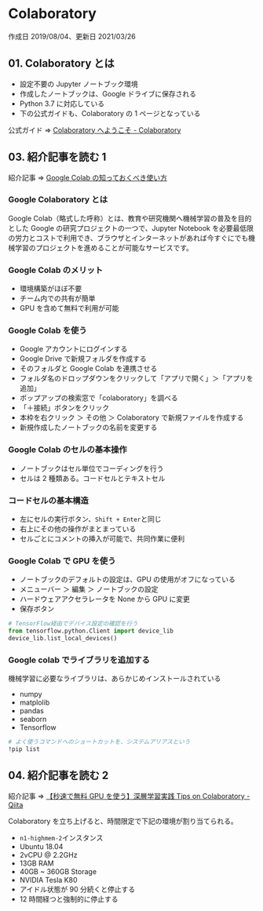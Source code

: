 # Colaboratory

作成日 2019/08/04、更新日 2021/03/26

## 01. Colaboratory とは

- 設定不要の Jupyter ノートブック環境
- 作成したノートブックは、Google ドライブに保存される
- Python 3.7 に対応している
- 下の公式ガイドも、Colaboratory の 1 ページとなっている

公式ガイド => [Colaboratory へようこそ \- Colaboratory](https://colab.research.google.com/notebooks/welcome.ipynb?hl=ja)

## 03. 紹介記事を読む 1

紹介記事 => [Google Colab の知っておくべき使い方](https://www.codexa.net/how-to-use-google-colaboratory/)

### Google Colaboratory とは

Google Colab（略式した呼称）とは、教育や研究機関へ機械学習の普及を目的とした Google の研究プロジェクトの一つで、Jupyter Notebook を必要最低限の労力とコストで利用でき、ブラウザとインターネットがあれば今すぐにでも機械学習のプロジェクトを進めることが可能なサービスです。

### Google Colab のメリット

- 環境構築がほぼ不要
- チーム内での共有が簡単
- GPU を含めて無料で利用が可能

### Google Colab を使う

- Google アカウントにログインする
- Google Drive で新規フォルダを作成する
- そのフォルダと Google Colab を連携させる
- フォルダ名のドロップダウンをクリックして「アプリで開く」＞「アプリを追加」
- ポップアップの検索窓で「colaboratory」を調べる
- 「＋接続」ボタンをクリック
- 本枠を右クリック ＞ その他 ＞ Colaboratory で新規ファイルを作成する
- 新規作成したノートブックの名前を変更する

### Google Colab のセルの基本操作

- ノートブックはセル単位でコーディングを行う
- セルは 2 種類ある。コードセルとテキストセル

### コードセルの基本構造

- 左にセルの実行ボタン、`Shift + Enter`と同じ
- 右上にその他の操作がまとまっている
- セルごとにコメントの挿入が可能で、共同作業に便利

### Google Colab で GPU を使う

- ノートブックのデフォルトの設定は、GPU の使用がオフになっている
- メニューバー ＞ 編集 ＞ ノートブックの設定
- ハードウェアアクセラレータを None から GPU に変更
- 保存ボタン

```python
# TensorFlow経由でデバイス設定の確認を行う
from tensorflow.python.Client import device_lib
device_lib.list_local_devices()
```

### Google colab でライブラリを追加する

機械学習に必要なライブラリは、あらかじめインストールされている

- numpy
- matplolib
- pandas
- seaborn
- Tensorflow

```bash
# よく使うコマンドへのショートカットを、システムアリアスという
!pip list
```

## 04. 紹介記事を読む 2

紹介記事 => [【秒速で無料 GPU を使う】深層学習実践 Tips on Colaboratory \- Qiita](https://qiita.com/tomo_makes/items/b3c60b10f7b25a0a5935)

Colaboratory を立ち上げると、時間限定で下記の環境が割り当てられる。

- `n1-highmem-2`インスタンス
- Ubuntu 18.04
- 2vCPU @ 2.2GHz
- 13GB RAM
- 40GB ~ 360GB Storage
- NVIDIA Tesla K80
- アイドル状態が 90 分続くと停止する
- 12 時間経つと強制的に停止する
